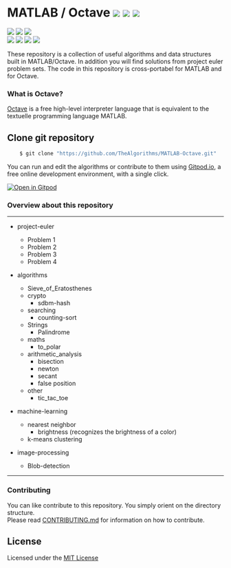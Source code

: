 # MATLAB / Octave  ![](https://img.shields.io/github/forks/TheAlgorithms/MATLAB-Octave?style=social) ![](https://img.shields.io/github/stars/TheAlgorithms/MATLAB-Octave?style=social) ![](https://img.shields.io/github/watchers/TheAlgorithms/MATLAB-Octave?style=social) <br>

![](https://img.shields.io/github/repo-size/TheAlgorithms/MATLAB-Octave) ![](https://img.shields.io/github/downloads/TheAlgorithms/MATLAB-Octave/total) ![](https://img.shields.io/github/license/TheAlgorithms/MATLAB-Octave?color=red)<br>
![](https://img.shields.io/github/issues/TheAlgorithms/MATLAB-Octave?color=green) ![](https://img.shields.io/github/issues-pr/TheAlgorithms/MATLAB-Octave?color=green) ![](https://img.shields.io/github/last-commit/TheAlgorithms/MATLAB-Octave) ![](https://img.shields.io/github/contributors/TheAlgorithms/MATLAB-Octave)

These repository is a collection of useful algorithms and data structures built in MATLAB/Octave. In addition you will find solutions from project euler problem sets. The code in this repository is cross-portabel for MATLAB and for Octave.

### What is Octave?

[Octave](https://www.gnu.org/software/octave/) is a free high-level interpreter language that is equivalent to the textuelle programming language MATLAB.

## Clone git repository

```sh
    $ git clone "https://github.com/TheAlgorithms/MATLAB-Octave.git"
```

You can run and edit the algorithms or contribute to them using [Gitpod.io](https://www.gitpod.io/), a free online development environment, with a single click.

[![Open in Gitpod](https://gitpod.io/button/open-in-gitpod.svg)](http://gitpod.io/#https://github.com/TheAlgorithms/MATLAB-Octave)



### Overview about this repository

---

* project-euler
  * Problem 1
  * Problem 2
  * Problem 3
  * Problem 4

* algorithms
  * Sieve_of_Eratosthenes
  * crypto
    * sdbm-hash
  * searching
    * counting-sort
  * Strings
    * Palindrome
  * maths
    * to_polar
  * arithmetic_analysis
    * bisection
    * newton
    * secant
    * false position
  * other
    * tic_tac_toe
  

* machine-learning
  * nearest neighbor
     * brightness (recognizes the brightness of a color)
  * k-means clustering

* image-processing
  * Blob-detection


---

### Contributing

You can like contribute to this repository. You simply orient on the directory structure.<br>
Please read [CONTRIBUTING.md](CONTRIBUTING.md) for information on how to contribute.


## License

Licensed under the [MIT License](LICENSE) 
